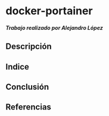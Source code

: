 # docker-portainer
##### Trabajo realizado por Alejandro López
## Descripción
## Indice
## Conclusión
## Referencias
